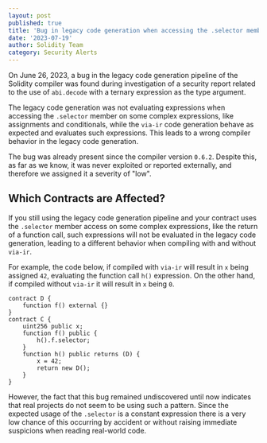 ```yaml
---
layout: post
published: true
title: 'Bug in legacy code generation when accessing the .selector member on expressions with side-effects'
date: '2023-07-19'
author: Solidity Team
category: Security Alerts
---
```


On June 26, 2023, a bug in the legacy code generation pipeline of the Solidity compiler was found during
investigation of a security report related to the use of ``abi.decode`` with a ternary
expression as the type argument.

The legacy code generation was not evaluating expressions when accessing the ``.selector``
member on some complex expressions, like assignments and conditionals, while the ``via-ir`` code
generation behave as expected and evaluates such expressions.
This leads to a wrong compiler behavior in the legacy code generation.

The bug was already present since the compiler version ``0.6.2``.
Despite this, as far as we know, it was never exploited or reported externally, and
therefore we assigned it a severity of "low".

## Which Contracts are Affected?

If you still using the legacy code generation pipeline and your contract uses the 
``.selector`` member access on some complex expressions,
like the return of a function call, such expressions will not be evaluated in the 
legacy code generation, leading to a different behavior when compiling with and without ``via-ir``.

For example, the code below, if compiled with ``via-ir`` will result in ``x`` being 
assigned ``42``, evaluating the function call ``h()`` expression.
On the other hand, if compiled without ``via-ir`` it will result in ``x`` being ``0``.

```solidity
contract D {
    function f() external {}
}
contract C {
    uint256 public x;
    function f() public {
        h().f.selector;
    }
    function h() public returns (D) {
        x = 42;
        return new D();
    }
}
```

However, the fact that this bug remained undiscovered until now indicates that real
projects do not seem to be using such a pattern.
Since the expected usage of the ``.selector`` is a constant expression there is a very low chance
of this occurring by accident or without raising immediate suspicions when reading real-world code.
